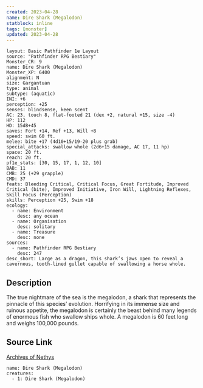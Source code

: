 ```yaml
---
created: 2023-04-28
name: Dire Shark (Megalodon)
statblock: inline
tags: [monster]
updated: 2023-04-28
---
```

```statblock
layout: Basic Pathfinder 1e Layout
source: "Pathfinder RPG Bestiary"
Monster_CR: 9
name: Dire Shark (Megalodon)
Monster_XP: 6400
alignment: N
size: Gargantuan
type: animal
subtype: (aquatic)
INI: +6
perception: +25
senses: blindsense, keen scent
AC: 23, touch 8, flat-footed 21 (dex +2, natural +15, size -4)
HP: 112
HD: 15d8+45
saves: Fort +14, Ref +13, Will +8
speed: swim 60 ft.
melee: bite +17 (4d10+15/19-20 plus grab)
special_attacks: swallow whole (2d6+15 damage, AC 17, 11 hp)
space: 20 ft.
reach: 20 ft.
pf1e_stats: [30, 15, 17, 1, 12, 10]
BAB: 11
CMB: 25 (+29 grapple)
CMD: 37
feats: Bleeding Critical, Critical Focus, Great Fortitude, Improved Critical (bite), Improved Initiative, Iron Will, Lightning Reflexes, Skill Focus (Perception)
skills: Perception +25, Swim +18
ecology:
  - name: Environment
    desc: any ocean
  - name: Organisation
    desc: solitary
  - name: Treasure
    desc: none
sources:
  - name: Pathfinder RPG Bestiary
    desc: 247
desc_short: Large as a dragon, this shark’s jaws open to reveal a cavernous, tooth-lined gullet capable of swallowing a horse whole.
```
## Description
The true nightmare of the sea is the megalodon, a shark that represents the pinnacle of this species’ evolution. Horrifying in its immense size and ruinous appetite, the megalodon is certainly the beast behind many legends of enormous fish who swallow ships whole. A megalodon is 60 feet long and weighs 100,000 pounds.
## Source Link
[Archives of Nethys](https://aonprd.com/MonsterDisplay.aspx?ItemName=Dire%20Shark%20(Megalodon))
```encounter-table
name: Dire Shark (Megalodon)
creatures:
  - 1: Dire Shark (Megalodon)
```
